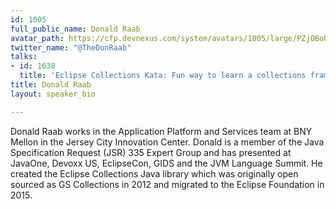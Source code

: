 ```yaml
---
id: 1005
full_public_name: Donald Raab
avatar_path: https://cfp.devnexus.com/system/avatars/1005/large/PZjOBoO9_400x400.jpeg?1510755909
twitter_name: "@TheDonRaab"
talks:
- id: 1630
  title: 'Eclipse Collections Kata: Fun way to learn a collections framework'
title: Donald Raab
layout: speaker_bio

---
```

Donald Raab works in the Application Platform and Services team at BNY Mellon in the Jersey City Innovation Center. Donald is a member of the Java Specification Request (JSR) 335 Expert Group and has presented at JavaOne, Devoxx US, EclipseCon, GIDS and the JVM Language Summit. He created the Eclipse Collections Java library which was originally open sourced as GS Collections in 2012 and migrated to the Eclipse Foundation in 2015.
